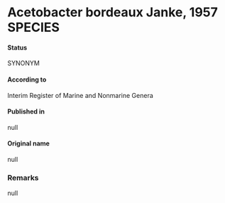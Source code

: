 # Acetobacter bordeaux Janke, 1957 SPECIES

#### Status
SYNONYM

#### According to
Interim Register of Marine and Nonmarine Genera

#### Published in
null

#### Original name
null

### Remarks
null